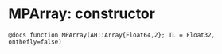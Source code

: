 # MPArray: constructor
```
@docs function MPArray(AH::Array{Float64,2}; TL = Float32, onthefly=false)
```
